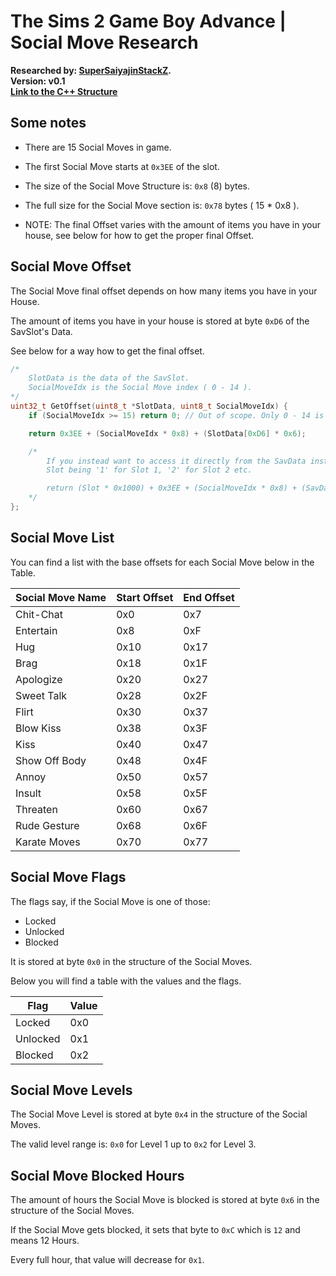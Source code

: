 # The Sims 2 Game Boy Advance | Social Move Research

<div>
	<b>Researched by: <a href="https://github.com/SuperSaiyajinStackZ">SuperSaiyajinStackZ</a>.</b><br>
	<b>Version: v0.1</b><br>
	<b><a href="https://github.com/SuperSaiyajinStackZ/Sims2Research/blob/main/Structures/GBA/SocialMove.cpp">Link to the C++ Structure</a></b><br>
</div>


## Some notes

* There are 15 Social Moves in game.
* The first Social Move starts at `0x3EE` of the slot.
* The size of the Social Move Structure is: `0x8` (8) bytes.
* The full size for the Social Move section is: `0x78` bytes ( 15 * 0x8 ).

* NOTE: The final Offset varies with the amount of items you have in your house, see below for how to get the proper final Offset.



## Social Move Offset

The Social Move final offset depends on how many items you have in your House.

The amount of items you have in your house is stored at byte `0xD6` of the SavSlot's Data.

See below for a way how to get the final offset.

```cpp
/*
	SlotData is the data of the SavSlot.
	SocialMoveIdx is the Social Move index ( 0 - 14 ).
*/
uint32_t GetOffset(uint8_t *SlotData, uint8_t SocialMoveIdx) {
	if (SocialMoveIdx >= 15) return 0; // Out of scope. Only 0 - 14 is valid.

	return 0x3EE + (SocialMoveIdx * 0x8) + (SlotData[0xD6] * 0x6);

	/*
		If you instead want to access it directly from the SavData instead of the SlotData, rework it like this:
		Slot being '1' for Slot 1, '2' for Slot 2 etc.

		return (Slot * 0x1000) + 0x3EE + (SocialMoveIdx * 0x8) + (SavData[(Slot * 0x1000) + 0xD6] * 0x6);
	*/
};
```



## Social Move List

You can find a list with the base offsets for each Social Move below in the Table.

| Social Move Name     | Start Offset  | End Offset  |
| -------------------- | ------------- | ----------- |
| Chit-Chat            | 0x0           | 0x7         |
| Entertain            | 0x8           | 0xF         |
| Hug                  | 0x10          | 0x17        |
| Brag                 | 0x18          | 0x1F        |
| Apologize            | 0x20          | 0x27        |
| Sweet Talk           | 0x28          | 0x2F        |
| Flirt                | 0x30          | 0x37        |
| Blow Kiss            | 0x38          | 0x3F        |
| Kiss                 | 0x40          | 0x47        |
| Show Off Body        | 0x48          | 0x4F        |
| Annoy                | 0x50          | 0x57        |
| Insult               | 0x58          | 0x5F        |
| Threaten             | 0x60          | 0x67        |
| Rude Gesture         | 0x68          | 0x6F        |
| Karate Moves         | 0x70          | 0x77        |



## Social Move Flags

The flags say, if the Social Move is one of those:

* Locked
* Unlocked
* Blocked

It is stored at byte `0x0` in the structure of the Social Moves.

Below you will find a table with the values and the flags.

| Flag     | Value |
| -------- | ----- |
| Locked   | 0x0   |
| Unlocked | 0x1   |
| Blocked  | 0x2   |



## Social Move Levels

The Social Move Level is stored at byte `0x4` in the structure of the Social Moves.

The valid level range is: `0x0` for Level 1 up to `0x2` for Level 3.



## Social Move Blocked Hours

The amount of hours the Social Move is blocked is stored at byte `0x6` in the structure of the Social Moves.

If the Social Move gets blocked, it sets that byte to `0xC` which is `12` and means 12 Hours.

Every full hour, that value will decrease for `0x1`.